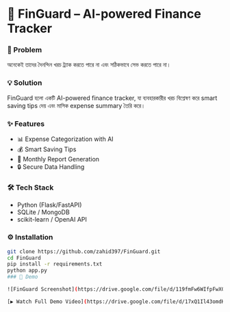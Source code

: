 # 📌 FinGuard – AI-powered Finance Tracker  

### 🚀 Problem  
অনেকেই তাদের দৈনন্দিন খরচ ট্র্যাক করতে পারে না এবং সঠিকভাবে সেভ করতে পারে না।  

### 💡 Solution  
FinGuard হলো একটি AI-powered finance tracker, যা ব্যবহারকারীর খরচ বিশ্লেষণ করে smart saving tips দেয় এবং মাসিক expense summary তৈরি করে।  

### ✨ Features  
- 📊 Expense Categorization with AI  
- 💰 Smart Saving Tips  
- 📅 Monthly Report Generation  
- 🔒 Secure Data Handling  

### 🛠 Tech Stack  
- Python (Flask/FastAPI)  
- SQLite / MongoDB  
- scikit-learn / OpenAI API  

### ⚙️ Installation  
```bash
git clone https://github.com/zahid397/FinGuard.git
cd FinGuard
pip install -r requirements.txt
python app.py
### 🎥 Demo

![FinGuard Screenshot](https://drive.google.com/file/d/119fmFw6WIfpFwX0diBc3X92rI3tgZM3F/view?usp=drivesdk)

[▶️ Watch Full Demo Video](https://drive.google.com/file/d/17xQ1Il43omdKBAxU6RrowPyjr3iy_EU1/view?usp=drivesdk)
